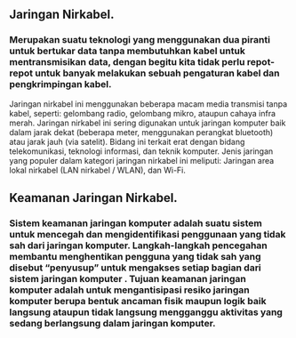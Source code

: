 ## Jaringan Nirkabel.

### Merupakan suatu teknologi yang menggunakan dua piranti untuk bertukar data tanpa membutuhkan kabel untuk mentransmisikan data, dengan begitu kita tidak perlu repot-repot untuk banyak melakukan sebuah pengaturan kabel dan pengkrimpingan kabel. 
Jaringan nirkabel ini menggunakan beberapa macam media transmisi tanpa kabel, seperti: gelombang radio, gelombang mikro, ataupun cahaya infra merah. Jaringan nirkabel ini sering digunakan untuk jaringan komputer baik dalam jarak dekat (beberapa meter, menggunakan perangkat bluetooth) atau jarak jauh (via satelit). Bidang ini terkait erat dengan bidang telekomunikasi, teknologi informasi, dan teknik komputer. Jenis jaringan yang populer dalam kategori jaringan nirkabel ini meliputi: Jaringan area lokal nirkabel (LAN nirkabel / WLAN), dan Wi-Fi.

## Keamanan Jaringan Nirkabel.

### Sistem keamanan jaringan komputer adalah suatu sistem untuk mencegah dan mengidentifikasi penggunaan yang tidak sah dari jaringan komputer. Langkah-langkah pencegahan membantu menghentikan pengguna yang tidak sah yang disebut “penyusup” untuk mengakses setiap bagian dari sistem jaringan komputer . Tujuan keamanan jaringan komputer adalah untuk mengantisipasi resiko jaringan komputer berupa bentuk ancaman fisik maupun logik baik langsung ataupun tidak langsung mengganggu aktivitas yang sedang berlangsung dalam jaringan komputer.
